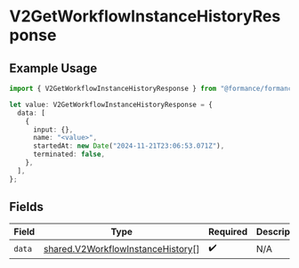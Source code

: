 # V2GetWorkflowInstanceHistoryResponse

## Example Usage

```typescript
import { V2GetWorkflowInstanceHistoryResponse } from "@formance/formance-sdk/sdk/models/shared";

let value: V2GetWorkflowInstanceHistoryResponse = {
  data: [
    {
      input: {},
      name: "<value>",
      startedAt: new Date("2024-11-21T23:06:53.071Z"),
      terminated: false,
    },
  ],
};
```

## Fields

| Field                                                                                         | Type                                                                                          | Required                                                                                      | Description                                                                                   |
| --------------------------------------------------------------------------------------------- | --------------------------------------------------------------------------------------------- | --------------------------------------------------------------------------------------------- | --------------------------------------------------------------------------------------------- |
| `data`                                                                                        | [shared.V2WorkflowInstanceHistory](../../../sdk/models/shared/v2workflowinstancehistory.md)[] | :heavy_check_mark:                                                                            | N/A                                                                                           |